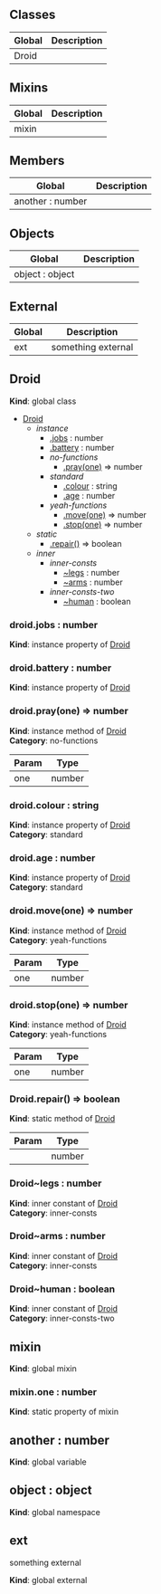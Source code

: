 
## Classes
Global | Description
------ | -----------
Droid | 

## Mixins
Global | Description
------ | -----------
mixin | 

## Members
Global | Description
------ | -----------
another : number | 

## Objects
Global | Description
------ | -----------
object : object | 

## External
Global | Description
------ | -----------
ext | something external

## Droid
**Kind**: global class  

* [Droid](#markdown-header-droid)
    * _instance_
        * [.jobs](#markdown-header-droidjobs-number) : number
        * [.battery](#markdown-header-droidbattery-number) : number
        * _no-functions_
            * [.pray(one)](#markdown-header-droidprayone-number) ⇒ number
        * _standard_
            * [.colour](#markdown-header-droidcolour-string) : string
            * [.age](#markdown-header-droidage-number) : number
        * _yeah-functions_
            * [.move(one)](#markdown-header-droidmoveone-number) ⇒ number
            * [.stop(one)](#markdown-header-droidstopone-number) ⇒ number
    * _static_
        * [.repair()](#markdown-header-droidrepair-boolean) ⇒ boolean
    * _inner_
        * _inner-consts_
            * [~legs](#markdown-header-droidlegs-number) : number
            * [~arms](#markdown-header-droidarms-number) : number
        * _inner-consts-two_
            * [~human](#markdown-header-droidhuman-boolean) : boolean

### droid.jobs : number
**Kind**: instance property of [Droid](#markdown-header-droid)  
### droid.battery : number
**Kind**: instance property of [Droid](#markdown-header-droid)  
### droid.pray(one) ⇒ number
**Kind**: instance method of [Droid](#markdown-header-droid)  
**Category**: no-functions  

| Param | Type |
| --- | --- |
| one | number | 

### droid.colour : string
**Kind**: instance property of [Droid](#markdown-header-droid)  
**Category**: standard  
### droid.age : number
**Kind**: instance property of [Droid](#markdown-header-droid)  
**Category**: standard  
### droid.move(one) ⇒ number
**Kind**: instance method of [Droid](#markdown-header-droid)  
**Category**: yeah-functions  

| Param | Type |
| --- | --- |
| one | number | 

### droid.stop(one) ⇒ number
**Kind**: instance method of [Droid](#markdown-header-droid)  
**Category**: yeah-functions  

| Param | Type |
| --- | --- |
| one | number | 

### Droid.repair() ⇒ boolean
**Kind**: static method of [Droid](#markdown-header-droid)  

| Param | Type |
| --- | --- |
|  | number | 

### Droid~legs : number
**Kind**: inner constant of [Droid](#markdown-header-droid)  
**Category**: inner-consts  
### Droid~arms : number
**Kind**: inner constant of [Droid](#markdown-header-droid)  
**Category**: inner-consts  
### Droid~human : boolean
**Kind**: inner constant of [Droid](#markdown-header-droid)  
**Category**: inner-consts-two  
## mixin
**Kind**: global mixin  
### mixin.one : number
**Kind**: static property of mixin  
## another : number
**Kind**: global variable  
## object : object
**Kind**: global namespace  
## ext
something external

**Kind**: global external  
